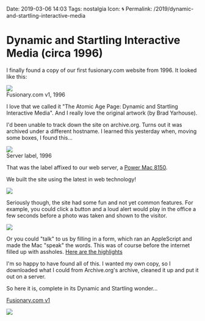 Date: 2019-03-06 14:03
Tags: nostalgia
Icon: 🌀
Permalink: /2019/dynamic-and-startling-interactive-media

# Dynamic and Startling Interactive Media (circa 1996)

I finally found a copy of our first fusionary.com website from 1996. It looked like this:

![](https://www.baty.blog/_img/2019/2019-03-06-fusionaryv1.png)  
Fusionary.com v1, 1996

I love that we called it "The Atomic Age Page: Dynamic and Startling Interactive Media". And I really love the original artwork (by Brad Yarhouse).

I'd been unable to track down the site on archive.org. Turns out it was archived under a different hostname. I learned this yesterday when, moving some boxes, I found this...

![](https://www.baty.blog/_img/2019/2019-03-06-server-label-shaggy.jpg)  
Server label, 1996

That was the label affixed to our web server, a [Power Mac 8150](https://en.wikipedia.org/wiki/Power_Macintosh_8100).

We built the site using the latest in web technology!

![](https://www.baty.blog/_img/2019/2019-03-06-about-our-site.png)

Seriously though, the site had some fun and not yet common features. For example, you could click a button and a loud alert would play in the office a few seconds before a photo was taken and shown to the visitor. 

![](https://www.baty.blog/_img/2019/2019-03-06-take-picture.png)

Or you could "talk" to us by filling in a form, which ran an AppleScript and made the Mac "speak" the words. This was of course before the internet filled up with assholes. [Here are the highlights](http://static.baty.net/fusionary1996/web/19961105030601/http-/shaggy.fusionary.com/4d.acgi$feedback.html)


I'm so happy to have found all of this. I wanted my own copy, so I downloaded what I could from Archive.org's archive, cleaned it up and put it out on a server.

So here it is, complete in its Dynamic and Startling wonder...

[Fusionary.com v1](http://static.baty.net/fusionary1996/web/19961105021520/http-/shaggy.fusionary.com/index.html)

![](https://www.baty.blog/_img/2019/2019-03-06-about-us.png)
